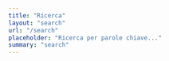 ```yaml
---
title: "Ricerca"
layout: "search"
url: "/search"
placeholder: "Ricerca per parole chiave..."
summary: "search"
---
```

